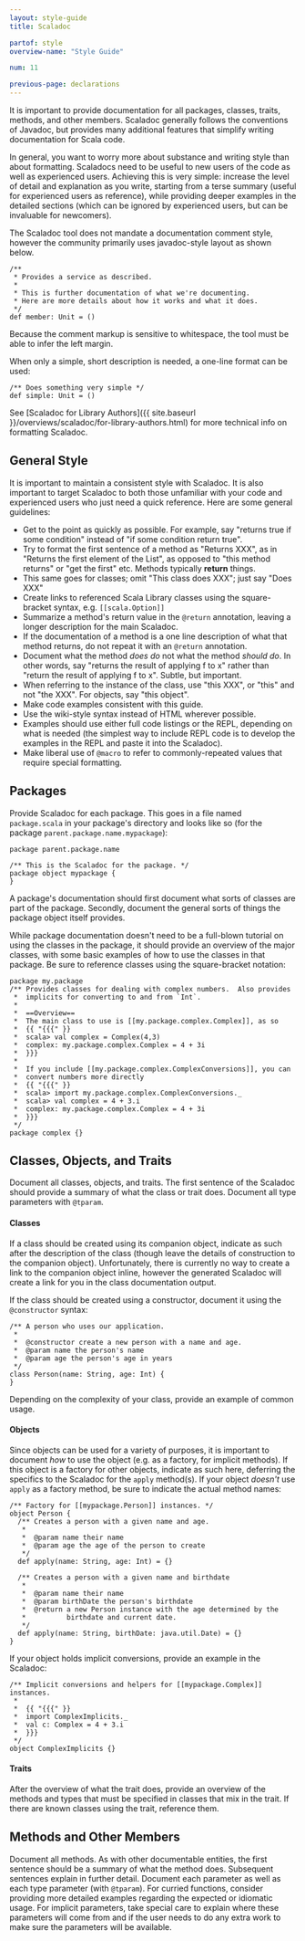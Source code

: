 ```yaml
---
layout: style-guide
title: Scaladoc

partof: style
overview-name: "Style Guide"

num: 11

previous-page: declarations
---
```


It is important to provide documentation for all packages, classes,
traits, methods, and other members. Scaladoc generally follows the
conventions of Javadoc, but provides many additional features that
simplify writing documentation for Scala code.

In general, you want to worry more about substance and writing style
than about formatting. Scaladocs need to be useful to new users of the code
as well as experienced users. Achieving this is very simple: increase
the level of detail and explanation as you write, starting from a terse
summary (useful for experienced users as reference), while providing
deeper examples in the detailed sections (which can be ignored by
experienced users, but can be invaluable for newcomers).

The Scaladoc tool does not mandate a documentation comment style,
however the community primarily uses javadoc-style layout as shown
below.

    /**
     * Provides a service as described.
     *
     * This is further documentation of what we're documenting.
     * Here are more details about how it works and what it does.
     */
    def member: Unit = ()

Because the comment markup is sensitive to whitespace,
the tool must be able to infer the left margin.

When only a simple, short description is needed, a one-line format can be used:

    /** Does something very simple */
    def simple: Unit = ()

See
[Scaladoc for Library Authors]({{ site.baseurl }}/overviews/scaladoc/for-library-authors.html)
for more technical info on formatting Scaladoc.

## General Style

It is important to maintain a consistent style with Scaladoc. It is also
important to target Scaladoc to both those unfamiliar with your code and
experienced users who just need a quick reference. Here are some general
guidelines:

-   Get to the point as quickly as possible. For example, say "returns
    true if some condition" instead of "if some condition return true".
-   Try to format the first sentence of a method as "Returns XXX", as in
    "Returns the first element of the List", as opposed to "this method
    returns" or "get the first" etc. Methods typically **return**
    things.
-   This same goes for classes; omit "This class does XXX"; just say
    "Does XXX"
-   Create links to referenced Scala Library classes using the
    square-bracket syntax, e.g. `[[scala.Option]]`
-   Summarize a method's return value in the `@return` annotation,
    leaving a longer description for the main Scaladoc.
-   If the documentation of a method is a one line description of what
    that method returns, do not repeat it with an `@return` annotation.
-   Document what the method *does do* not what the method *should do*.
    In other words, say "returns the result of applying f to x" rather
    than "return the result of applying f to x". Subtle, but important.
-   When referring to the instance of the class, use "this XXX", or
    "this" and not "the XXX". For objects, say "this object".
-   Make code examples consistent with this guide.
-   Use the wiki-style syntax instead of HTML wherever possible.
-   Examples should use either full code listings or the REPL, depending
    on what is needed (the simplest way to include REPL code is to
    develop the examples in the REPL and paste it into the Scaladoc).
-   Make liberal use of `@macro` to refer to commonly-repeated values
    that require special formatting.

## Packages

Provide Scaladoc for each package. This goes in a file named
`package.scala` in your package's directory and looks like so (for the
package `parent.package.name.mypackage`):

    package parent.package.name

    /** This is the Scaladoc for the package. */
    package object mypackage {
    }

A package's documentation should first document what sorts of classes
are part of the package. Secondly, document the general sorts of things
the package object itself provides.

While package documentation doesn't need to be a full-blown tutorial on
using the classes in the package, it should provide an overview of the
major classes, with some basic examples of how to use the classes in
that package. Be sure to reference classes using the square-bracket
notation:

    package my.package
    /** Provides classes for dealing with complex numbers.  Also provides
     *  implicits for converting to and from `Int`.
     *
     *  ==Overview==
     *  The main class to use is [[my.package.complex.Complex]], as so
     *  {{ "{{{" }}
     *  scala> val complex = Complex(4,3)
     *  complex: my.package.complex.Complex = 4 + 3i
     *  }}}
     *
     *  If you include [[my.package.complex.ComplexConversions]], you can
     *  convert numbers more directly
     *  {{ "{{{" }}
     *  scala> import my.package.complex.ComplexConversions._
     *  scala> val complex = 4 + 3.i
     *  complex: my.package.complex.Complex = 4 + 3i
     *  }}}
     */
    package complex {}

## Classes, Objects, and Traits

Document all classes, objects, and traits. The first sentence of the
Scaladoc should provide a summary of what the class or trait does.
Document all type parameters with `@tparam`.

#### Classes

If a class should be created using its companion object, indicate as
such after the description of the class (though leave the details of
construction to the companion object). Unfortunately, there is currently
no way to create a link to the companion object inline, however the
generated Scaladoc will create a link for you in the class documentation
output.

If the class should be created using a constructor, document it using
the `@constructor` syntax:

    /** A person who uses our application.
     *
     *  @constructor create a new person with a name and age.
     *  @param name the person's name
     *  @param age the person's age in years
     */
    class Person(name: String, age: Int) {
    }

Depending on the complexity of your class, provide an example of common
usage.

#### Objects

Since objects can be used for a variety of purposes, it is important to
document *how* to use the object (e.g. as a factory, for implicit
methods). If this object is a factory for other objects, indicate as
such here, deferring the specifics to the Scaladoc for the `apply`
method(s). If your object *doesn't* use `apply` as a factory method, be
sure to indicate the actual method names:

    /** Factory for [[mypackage.Person]] instances. */
    object Person {
      /** Creates a person with a given name and age.
       *
       *  @param name their name
       *  @param age the age of the person to create
       */
      def apply(name: String, age: Int) = {}

      /** Creates a person with a given name and birthdate
       *
       *  @param name their name
       *  @param birthDate the person's birthdate
       *  @return a new Person instance with the age determined by the
       *          birthdate and current date.
       */
      def apply(name: String, birthDate: java.util.Date) = {}
    }

If your object holds implicit conversions, provide an example in the
Scaladoc:

    /** Implicit conversions and helpers for [[mypackage.Complex]] instances.
     *
     *  {{ "{{{" }}
     *  import ComplexImplicits._
     *  val c: Complex = 4 + 3.i
     *  }}}
     */
    object ComplexImplicits {}

#### Traits

After the overview of what the trait does, provide an overview of the
methods and types that must be specified in classes that mix in the
trait. If there are known classes using the trait, reference them.

## Methods and Other Members

Document all methods. As with other documentable entities, the first
sentence should be a summary of what the method does. Subsequent
sentences explain in further detail. Document each parameter as well as
each type parameter (with `@tparam`). For curried functions, consider
providing more detailed examples regarding the expected or idiomatic
usage. For implicit parameters, take special care to explain where
these parameters will come from and if the user needs to do any extra
work to make sure the parameters will be available.

